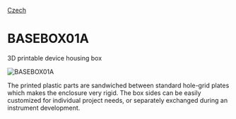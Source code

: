 
[Czech](./README.cs.md)
<!--- module --->
# BASEBOX01A
<!--- Emodule --->

<!--- subtitle --->3D printable device housing box<!--- Esubtitle --->

![BASEBOX01A](BASEBOX01A/DOC/SRC/img/Box_view.png)

<!--- description --->The printed plastic parts are sandwiched between standard hole-grid plates which makes the enclosure very rigid. The box sides can be easily customized for individual project needs, or separately exchanged during an instrument development.<!--- Edescription --->
            